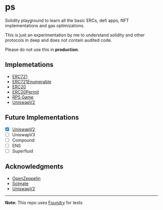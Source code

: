# ps

Solidity playground to learn all the basic ERCs, defi apps, NFT implementations and gas optimizations.

This is just an experimentation by me to understand solidity and other protocols in deep and does not contain audited code.

Please do not use this in **production**.

## Implemetations

- [ERC721](src/ERC721/ERC721.sol)
- [ERC721Enumerable](src/ERC721/ERC721Enumerable.sol)
- [ERC20](src/ERC20/ERC20.sol)
- [ERC20Permit](src/ERC20/ERC20Permit.sol)
- [RPS Game](https://github.com/dsam82/rps)
- [UniswapV2](https://github.com/dsam82/unifap-v2)

## Future Implementations

- [x] [UniswapV2](https://github.com/dsam82/unifap-v2)
- [ ] UniswapV3
- [ ] Compound
- [ ] ENS
- [ ] Superfluid

## Acknowledgments

- [OpenZeppelin](https://github.com/OpenZeppelin/openzeppelin-contracts)
- [Solmate](https://github.com/Rari-Capital/solmate)
- [UniswapV2](https://github.com/Uniswap/v2-core)

---

**Note:** This repo uses [Foundry](https://github.com/gakonst/foundry) for tests

